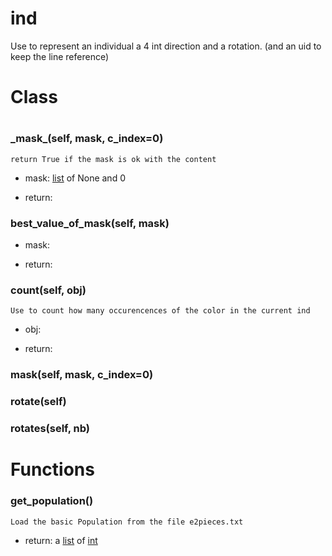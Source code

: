 # ind

Use to represent an individual a 4 int direction and a rotation. (and an uid to keep the line reference)



# Class
# 

    

### \_mask_(self, mask, c_index=0)

    return True if the mask is ok with the content

- mask: [list](https://docs.python.org/2/tutorial/datastructures.html#more-on-lists) of None and 0

- return:


### best_value_of_mask(self, mask)


- mask:

- return:


### count(self, obj)

    Use to count how many occurencences of the color in the current ind

- obj:

- return:


### mask(self, mask, c_index=0)

    



### rotate(self)

    



### rotates(self, nb)

    





# Functions


### get_population()

    Load the basic Population from the file e2pieces.txt


- return: a [list](https://docs.python.org/2/tutorial/datastructures.html#more-on-lists) of [int](https://docs.python.org/2/library/stdtypes.html#numeric-types-int-[float](https://docs.python.org/2/library/stdtypes.html#numeric-types-int-float-long-complex)-long-complex)
